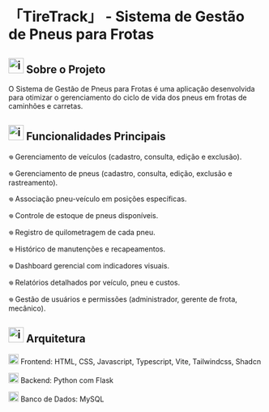 
<h1>「TireTrack」 - Sistema de Gestão de Pneus para Frotas</h1>

## <img width="30" alt="image" src="https://github.com/user-attachments/assets/d355577c-3bc5-404b-93f9-64cb9439014a" />  Sobre o Projeto

O Sistema de Gestão de Pneus para Frotas é uma aplicação desenvolvida para otimizar o gerenciamento do ciclo de vida dos pneus em frotas de caminhões e carretas.

## <img width="30" alt="image" src="https://github.com/user-attachments/assets/bda8eaa0-79cf-4994-8a80-6d4646cb23f4" />  Funcionalidades Principais
𖦹 Gerenciamento de veículos (cadastro, consulta, edição e exclusão).

𖦹 Gerenciamento de pneus (cadastro, consulta, edição, exclusão e rastreamento).

𖦹 Associação pneu-veículo em posições específicas.

𖦹 Controle de estoque de pneus disponíveis.

𖦹 Registro de quilometragem de cada pneu.

𖦹 Histórico de manutenções e recapeamentos.

𖦹 Dashboard gerencial com indicadores visuais.

𖦹 Relatórios detalhados por veículo, pneu e custos.

𖦹 Gestão de usuários e permissões (administrador, gerente de frota, mecânico).

## <img width="30" alt="image" src="https://github.com/user-attachments/assets/24d9c658-8d31-46bd-86cb-89b6b5de3865" /> Arquitetura
<img width="20" alt="image" src="https://github.com/user-attachments/assets/0c255c1a-ac87-404a-81bb-c7af6fc09537" />   Frontend: HTML, CSS, Javascript, Typescript, Vite, Tailwindcss, Shadcn

<img width="20" alt="image" src="https://github.com/user-attachments/assets/d24542dc-d470-4480-b4dd-78aea3e60980" />   Backend: Python com Flask

<img width="20" alt="image" src="https://github.com/user-attachments/assets/35997220-e9b7-4413-85e5-4283ffd55e90" />   Banco de Dados: MySQL


